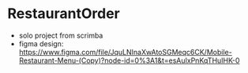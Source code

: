 # RestaurantOrder
- solo project from scrimba
- figma design: https://www.figma.com/file/JquLNInaXwAtoSGMeqc6CK/Mobile-Restaurant-Menu-(Copy)?node-id=0%3A1&t=esAuIxPnKqTHuIHK-0
